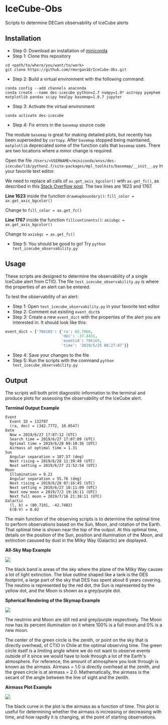 # IceCube-Obs
Scripts to determine DECam observability of IceCube alerts

## Installation

- Step 0: Download an installation of [miniconda](https://docs.conda.io/en/latest/miniconda.html)
- Step 1: Clone this repository

```
cd <path/to/where/you/want/to/work>
git clone https://github.com/rmorgan10/IceCube-Obs.git
```

- Step 2: Build a virtual environment with the following command:

```
conda config --add channels anaconda
conda create --name des-icecube python=2.7 numpy=1.9* astropy pyephem matplotlib pandas scipy healpy basemap=1.0.7 jupyter
```

- Step 3: Activate the virtual environment

```
conda activate des-icecube
```

- Step 4: Fix errors in the `basemap` source code

The module `basemap` is great for making detailed plots, but recently has been superseded by `cartopy`. After `basemap` stopped being maintained, `matplotlib` depreciated some of the function calls that `basemap` uses. There are two locations where a minor change is required.

Open the file `/Users/<USERNAME>/miniconda/envs/des-icecube/lib/python2.7/site-packages/mpl_toolkits/basemap/__init__.py` in your favorite text editor.

We need to replace all calls of `ax.get_axis_bgcolor()` with `ax.get_fc()`, as described in this [Stack Overflow post](https://stackoverflow.com/questions/50691151/axessubplot-object-has-no-attribute-get-axis-bgcolor). The two lines are 1623 and 1767.

**Line 1623** inside the function `drawmapboundary()`: `fill_color = ax.get_axis_bgcolor()`

Change to `fill_color = ax.get_fc()`

**Line 1767** inside the function `fillcontinents()`: `axisbgc = ax.get_axis_bgcolor()`

Change to `axisbgc = ax.get_fc()`

- Step 5: You should be good to go! Try `python test_icecube_observability.py`

## Usage

These scripts are designed to determine the observability of a single IceCube alert from CTIO. The file `test_icecube_observability.py` is where the properties of an alert can be entered.

To test the observability of an alert:

- Step 1: Open `test_icecube_observability.py` in your favorite text editor
- Step 2: Comment out existing `event_dict`s
- Step 3: Create a new `event_dict` with the properties of the alert you are interested in. It should look like this:

```python
event_dict = {'766165': {'ra': 65.7866,
                         'dec': -37.4431,
                         'eventid': 766165,
                         'time': '2019/5/25 00:27:07'}}
```

- Step 4: Save your changes to the file
- Step 5: Run the scripts with the command `python test_icecube_observability.py`

## Output

The scripts will both print diagnostic information to the terminal and produce plots for assessing the observability of the IceCube alert.

**Terminal Output Example**

```
Event
  Event ID = 132707
  (ra, dec) = (342.7772, 10.0547)
Date
  Now = 2019/6/27 17:07:12 (UTC)
  Search time = 2019/6/27 17:07:09 (UTC)
  Optimal time = 2019/6/28 09:10:36 (UTC)
  Airmass at optimal time = 1.31
Sun
  Angular separation = 107.57 (deg)
  Next rising = 2019/6/28 11:39:49 (UTC)
  Next setting = 2019/6/27 21:52:54 (UTC)
Moon
  Illumination = 0.22
  Angular separation = 55.76 (deg)
  Next rising = 2019/6/28 07:16:45 (UTC)
  Next setting = 2019/6/27 18:11:09 (UTC)
  Next new moon = 2019/7/2 19:16:11 (UTC)
  Next full moon = 2019/7/16 21:38:11 (UTC)
Galactic
  (l, b) = (80.7101, -42.7402)
  E(B-V) = 0.02
```

The main function of the observing scripts is to determine the optimal time to perform observations based on the Sun, Moon, and rotation of the Earth. That optimal time is shown near the top of the output. At this optimal time, details on the position of the Sun, position and illumination of the Moon, and extinction casused by dust in the Milky Way (Galactic) are displayed.

**All-Sky Map Example**

![](./output/skymap.example)

The black band is areas of the sky where the plane of the Milky Way causes a lot of light extinction. The blue outline shaped like a tank is the DES footprint, a large part of the sky that DES has spent about 6 years covering. The neutino is represented by the red dot, the Sun is represented by the yellow dot, and the Moon is shown as a grey/purple dot.

**Spherical Rendering of the Skymap Example**

![](./output/ortho.example)

The neutrino and Moon are still red and grey/purple respectively. The Moon now has its percent illumination on it where 100% is a full moon and 0% is a new moon.

The center of the green circle is the zenith, or point on the sky that is directly overhead, of CTIO in Chile at the optimal observing time. The green circle itself is a limiting angle where we do not want to observe events outside of it since we would have to look through a lot of the Earth's atmosphere. For reference, the amount of atmosphere you look through is known as the airmass. Airmass = 1.0 is directly overhead at the zenith, and the green circle is at airmass = 2.0. Mathematically, the airmass is the secant of the angle between the line of sight and the zenith.

**Airmass Plot Example**

![](./output/airmass.example)

The black curve in the plot is the airmass as a function of time. This plot is useful for determining whether the airmass is increasing or decreasing with time, and how rapidly it is changing, at the point of starting observations.

